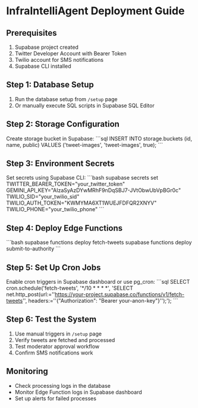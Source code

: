 # InfraIntelliAgent Deployment Guide

## Prerequisites

1. Supabase project created
2. Twitter Developer Account with Bearer Token
3. Twilio account for SMS notifications
4. Supabase CLI installed

## Step 1: Database Setup

1. Run the database setup from `/setup` page
2. Or manually execute SQL scripts in Supabase SQL Editor

## Step 2: Storage Configuration

Create storage bucket in Supabase:
\`\`\`sql
INSERT INTO storage.buckets (id, name, public) VALUES ('tweet-images', 'tweet-images', true);
\`\`\`

## Step 3: Environment Secrets

Set secrets using Supabase CLI:
\`\`\`bash
supabase secrets set \
  TWITTER_BEARER_TOKEN="your_twitter_token" \
  GEMINI_API_KEY="AIzaSyAzDYwMRhF9nDqSBJ7-JVtObwUbVpBGr0c" \
  TWILIO_SID="your_twilio_sid" \
  TWILIO_AUTH_TOKEN="KWMYMA6XT1WUEJFDFQR2XNYV" \
  TWILIO_PHONE="your_twilio_phone"
\`\`\`

## Step 4: Deploy Edge Functions

\`\`\`bash
supabase functions deploy fetch-tweets
supabase functions deploy submit-to-authority
\`\`\`

## Step 5: Set Up Cron Jobs

Enable cron triggers in Supabase dashboard or use pg_cron:
\`\`\`sql
SELECT cron.schedule('fetch-tweets', '*/10 * * * *', 'SELECT net.http_post(url:=''https://your-project.supabase.co/functions/v1/fetch-tweets'', headers:=''{"Authorization": "Bearer your-anon-key"}'');');
\`\`\`

## Step 6: Test the System

1. Use manual triggers in `/setup` page
2. Verify tweets are fetched and processed
3. Test moderator approval workflow
4. Confirm SMS notifications work

## Monitoring

- Check processing logs in the database
- Monitor Edge Function logs in Supabase dashboard
- Set up alerts for failed processes
